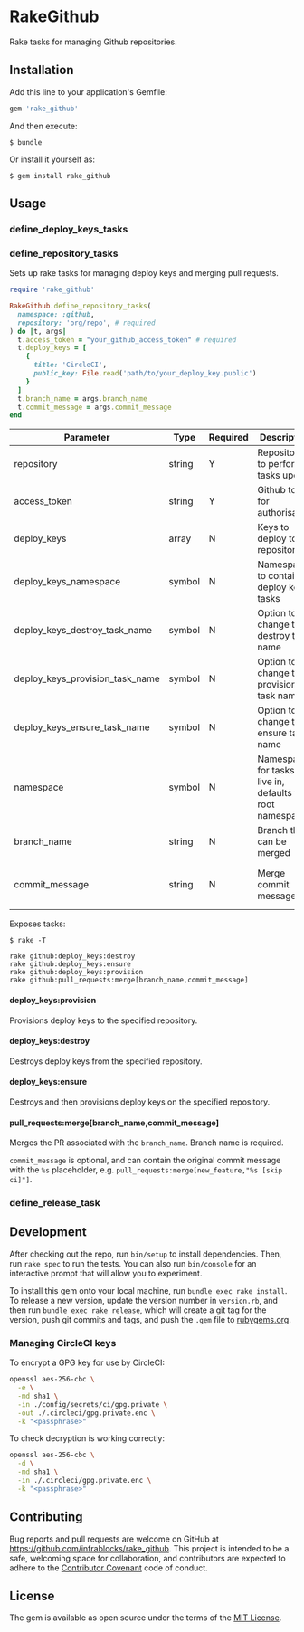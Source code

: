 # RakeGithub

Rake tasks for managing Github repositories.

## Installation

Add this line to your application's Gemfile:

```ruby
gem 'rake_github'
```

And then execute:

    $ bundle

Or install it yourself as:

    $ gem install rake_github

## Usage

### define_deploy_keys_tasks

### define_repository_tasks

Sets up rake tasks for managing deploy keys and merging pull requests.

```ruby
require 'rake_github'

RakeGithub.define_repository_tasks(
  namespace: :github,
  repository: 'org/repo', # required
) do |t, args|
  t.access_token = "your_github_access_token" # required
  t.deploy_keys = [
    {
      title: 'CircleCI',
      public_key: File.read('path/to/your_deploy_key.public')
    }
  ]
  t.branch_name = args.branch_name
  t.commit_message = args.commit_message
end
```

| Parameter                       | Type   | Required | Description                                                | Example                                                | Default                              |
|---------------------------------|--------|----------|------------------------------------------------------------|--------------------------------------------------------|--------------------------------------|
| repository                      | string | Y | Repository to perform tasks upon                           | 'organisation/repository_name'                         | N/A                                  |
| access_token                    | string | Y | Github token for authorisation                             | 'ghp_xxxxxxxxxxxxxxxxxxxxxxxxxxxxxxxxxxxxx'            | N/A                                  |
| deploy_keys                     | array  | N | Keys to deploy to repository                               | { title: string, public_key: string, read_only: bool } | [ ]                                  |
| deploy_keys_namespace           | symbol | N | Namespace to contain deploy keys tasks                     | :deploy_tasks                                          | :deploy_keys                         |
| deploy_keys_destroy_task_name   | symbol | N | Option to change the destroy task name                     | :obliterate                                            | :destroy                             |
| deploy_keys_provision_task_name | symbol | N | Option to change the provision task name                   | :add                                                   | :provision                           |
| deploy_keys_ensure_task_name    | symbol | N | Option to change the ensure task name                      | :destroy_and_provision                                 | :ensure                              |
| namespace                       | symbol | N | Namespace for tasks to live in, defaults to root namespace | :rake_github                                           | N/A                                  |
| branch_name                     | string | N | Branch that can be merged                                  | 'cool_new_feature'                                     | N/A                                  |
| commit_message                  | string | N | Merge commit message                                       | 'merged PR using Rake Github'                          | "" (retains original commit message) |

Exposes tasks:
```shell
$ rake -T

rake github:deploy_keys:destroy
rake github:deploy_keys:ensure
rake github:deploy_keys:provision
rake github:pull_requests:merge[branch_name,commit_message]
```

#### deploy_keys:provision
Provisions deploy keys to the specified repository.

#### deploy_keys:destroy
Destroys deploy keys from the specified repository.

#### deploy_keys:ensure
Destroys and then provisions deploy keys on the specified repository.

#### pull_requests:merge[branch_name,commit_message]
Merges the PR associated with the `branch_name`. Branch name is required.

`commit_message` is optional, and can contain the original commit message with the `%s` placeholder, e.g. `pull_requests:merge[new_feature,"%s [skip ci]"]`.

### define_release_task

## Development

After checking out the repo, run `bin/setup` to install dependencies. Then, run
`rake spec` to run the tests. You can also run `bin/console` for an interactive
prompt that will allow you to experiment.

To install this gem onto your local machine, run `bundle exec rake install`. To
release a new version, update the version number in `version.rb`, and then run
`bundle exec rake release`, which will create a git tag for the version, push
git commits and tags, and push the `.gem` file to
[rubygems.org](https://rubygems.org).

### Managing CircleCI keys

To encrypt a GPG key for use by CircleCI:

```bash
openssl aes-256-cbc \
  -e \
  -md sha1 \
  -in ./config/secrets/ci/gpg.private \
  -out ./.circleci/gpg.private.enc \
  -k "<passphrase>"
```

To check decryption is working correctly:

```bash
openssl aes-256-cbc \
  -d \
  -md sha1 \
  -in ./.circleci/gpg.private.enc \
  -k "<passphrase>"
```

## Contributing

Bug reports and pull requests are welcome on GitHub at 
https://github.com/infrablocks/rake_github. This project is intended to be a 
safe, welcoming space for collaboration, and contributors are expected to 
adhere to the [Contributor Covenant](http://contributor-covenant.org) code of 
conduct.

## License

The gem is available as open source under the terms of the 
[MIT License](http://opensource.org/licenses/MIT).
